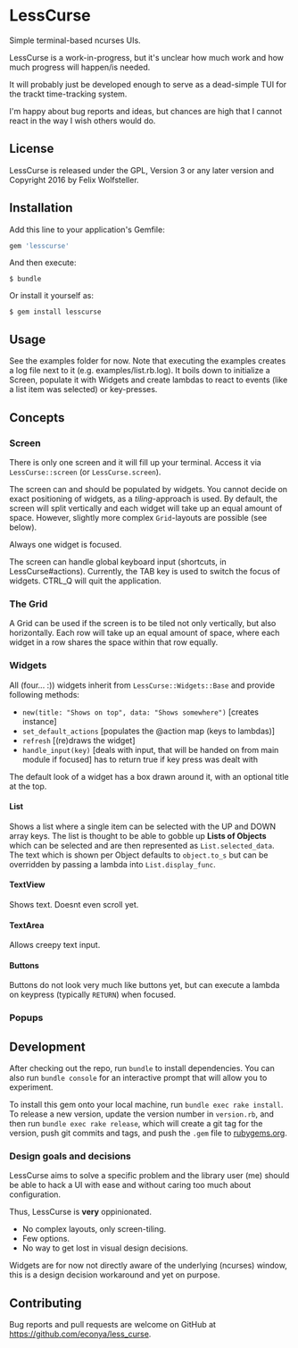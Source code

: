 # LessCurse

Simple terminal-based ncurses UIs.

LessCurse is a work-in-progress, but it's unclear how much work and how much progress will happen/is needed.

It will probably just be developed enough to serve as a dead-simple TUI for the trackt time-tracking system.

I'm happy about bug reports and ideas, but chances are high that I cannot react in the way I wish others would do.

## License

LessCurse is released under the GPL, Version 3 or any later version and Copyright 2016 by Felix Wolfsteller.

## Installation

Add this line to your application's Gemfile:

```ruby
gem 'lesscurse'
```

And then execute:

    $ bundle

Or install it yourself as:

    $ gem install lesscurse

## Usage

See the examples folder for now.  Note that executing the examples creates a log file next to it (e.g. examples/list.rb.log).
It boils down to initialize a Screen, populate it with Widgets and create lambdas to react to events (like a list item was selected) or key-presses.

## Concepts

### Screen

There is only one screen and it will fill up your terminal.  Access it via `LessCurse::screen` (or `LessCurse.screen`).

The screen can and should be populated by widgets.  You cannot decide on exact positioning of widgets, as a *tiling*-approach is used.  By default, the screen will split vertically and each widget will take up an equal amount of space.  However, slightly more complex `Grid`-layouts are possible (see below).

Always one widget is focused.

The screen can handle global keyboard input (shortcuts, in LessCurse#actions).  Currently, the TAB key is used to switch the focus of widgets.  CTRL_Q will quit the application.

### The Grid

A Grid can be used if the screen is to be tiled not only vertically, but also horizontally.  Each row will take up an equal amount of space, where each widget in a row shares the space within that row equally.

### Widgets

All (four... :)) widgets inherit from `LessCurse::Widgets::Base` and provide following methods:

  - `new(title: "Shows on top", data: "Shows somewhere")` [creates instance]
  - `set_default_actions` [populates the @action map (keys to lambdas)]
  - `refresh` [(re)draws the widget]
  - `handle_input(key)` [deals with input, that will be handed on from main module if focused]
    has to return true if key press was dealt with

The default look of a widget has a box drawn around it, with an optional title at the top.

#### List

Shows a list where a single item can be selected with the UP and DOWN array keys.
The list is thought to be able to gobble up **Lists of Objects** which can be selected and are then represented as `List.selected_data`.
The text which is shown per Object defaults to `object.to_s` but can be overridden by passing a lambda into `List.display_func`.

#### TextView

Shows text.  Doesnt even scroll yet.

#### TextArea

Allows creepy text input.

#### Buttons

Buttons do not look very much like buttons yet, but can execute a lambda on keypress (typically `RETURN`) when focused.

### Popups


## Development

After checking out the repo, run `bundle` to install dependencies. You can also run `bundle console` for an interactive prompt that will allow you to experiment.

To install this gem onto your local machine, run `bundle exec rake install`. To release a new version, update the version number in `version.rb`, and then run `bundle exec rake release`, which will create a git tag for the version, push git commits and tags, and push the `.gem` file to [rubygems.org](https://rubygems.org).

### Design goals and decisions

LessCurse aims to solve a specific problem and the library user (me) should be able to hack a UI with ease and without caring too much about configuration.

Thus, LessCurse is **very** oppinionated.

  - No complex layouts, only screen-tiling.
  - Few options.
  - No way to get lost in visual design decisions.

Widgets are for now not directly aware of the underlying (ncurses) window, this is a design decision workaround and yet on purpose.

## Contributing

Bug reports and pull requests are welcome on GitHub at https://github.com/econya/less_curse.

